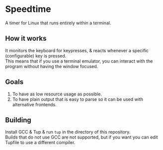 # Speedtime
A timer for Linux that runs entirely within a terminal.
## How it works
It monitors the keyboard for keypresses, & reacts whenever a specific (configurable)
key is pressed.
\
This means that if you use a terminal emulator, you can interact with the program
without having the window focused.
## Goals
1. To have as low resource usage as possible.
2. To have plain output that is easy to parse so it can be used with alternative frontends.
## Building
Install GCC & Tup & run `tup` in the directory of this repository.
\
Builds that do not use GCC are not supported, but if you want you can edit Tupfile to
use a different compiler.
